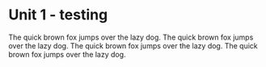 # Unit 1 - testing

The quick brown fox jumps over the lazy dog.
The quick brown fox jumps over the lazy dog.
The quick brown fox jumps over the lazy dog.
The quick brown fox jumps over the lazy dog.

